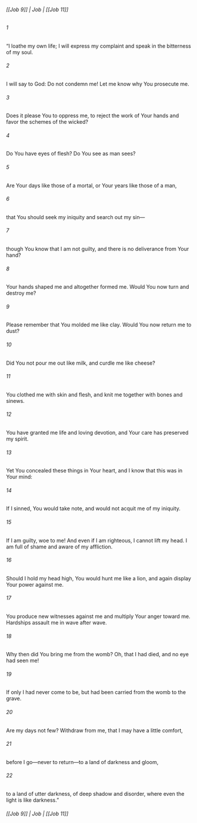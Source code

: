 ###### [[Job 9]] | Job | [[Job 11]]

###### 1
“I loathe my own life; I will express my complaint and speak in the bitterness of my soul.
###### 2
I will say to God: Do not condemn me! Let me know why You prosecute me.
###### 3
Does it please You to oppress me, to reject the work of Your hands and favor the schemes of the wicked?
###### 4
Do You have eyes of flesh? Do You see as man sees?
###### 5
Are Your days like those of a mortal, or Your years like those of a man,
###### 6
that You should seek my iniquity and search out my sin—
###### 7
though You know that I am not guilty, and there is no deliverance from Your hand?
###### 8
Your hands shaped me and altogether formed me. Would You now turn and destroy me?
###### 9
Please remember that You molded me like clay. Would You now return me to dust?
###### 10
Did You not pour me out like milk, and curdle me like cheese?
###### 11
You clothed me with skin and flesh, and knit me together with bones and sinews.
###### 12
You have granted me life and loving devotion, and Your care has preserved my spirit.
###### 13
Yet You concealed these things in Your heart, and I know that this was in Your mind:
###### 14
If I sinned, You would take note, and would not acquit me of my iniquity.
###### 15
If I am guilty, woe to me! And even if I am righteous, I cannot lift my head. I am full of shame and aware of my affliction.
###### 16
Should I hold my head high, You would hunt me like a lion, and again display Your power against me.
###### 17
You produce new witnesses against me and multiply Your anger toward me. Hardships assault me in wave after wave.
###### 18
Why then did You bring me from the womb? Oh, that I had died, and no eye had seen me!
###### 19
If only I had never come to be, but had been carried from the womb to the grave.
###### 20
Are my days not few? Withdraw from me, that I may have a little comfort,
###### 21
before I go—never to return—to a land of darkness and gloom,
###### 22
to a land of utter darkness, of deep shadow and disorder, where even the light is like darkness.”

###### [[Job 9]] | Job | [[Job 11]]
